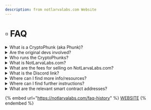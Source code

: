 ```yaml
---
description: from notlarvalabs.com Website
---
```


# ▫ FAQ

<details>

<summary>What is a CryptoPhunk (aka Phunk)?</summary>

Phunks are an NFT rooted in conceptual art. A commentary on CryptoPunks which face right. Phunks face left like the Mona Lisa.

</details>

<details>

<summary>Are the original devs involved?</summary>

There are no Devs. The team that created the contract, Cryptophunks.com website, and associated twitter and Discord accounts publicly left the project in July. There have been no communications from them since.

</details>

<details>

<summary>Who runs the CryptoPhunks?</summary>

CryptoPhunks are a fully decentralized community with no leader. Anyone is free to contribute. No approval is needed. We run autonomously.

</details>

<details>

<summary>What is NotLarvaLabs.com?</summary>

A community built marketplace for selling CryptoPhunks built on top of our own custom smart contract.

</details>

<details>

<summary>What are the fees for selling on NotLarvaLabs.com?</summary>

0% royalties! 0% service! Be Phree!

</details>

<details>

<summary>What is the Discord link?</summary>

[https://discord.com/invite/NotLarvaLabs](https://discord.com/invite/NotLarvaLabs)

</details>

<details>

<summary>Where can I find more info/resources?</summary>

[links.md](../../resources/links.md "mention")

[https://linktr.ee/cryptophunks](https://linktr.ee/cryptophunks)

</details>

<details>

<summary>Where can I find further instructions?</summary>

[#tutorials](tutorials.md#tutorials "mention")

[https://twitter.com/NotLarvaLabs/status/1470993467413307396?s=20](https://twitter.com/NotLarvaLabs/status/1470993467413307396?s=20)

</details>

<details>

<summary>What are the relevant smart contract addresses?</summary>

NLL Marketplace: [0xd6c037bE7FA60587e174db7A6710f7635d2971e7](https://etherscan.io/address/0xd6c037bE7FA60587e174db7A6710f7635d2971e7)

CryptoPhunksV2 Token: [0xf07468ead8cf26c752c676e43c814fee9c8cf402](https://etherscan.io/token/0xf07468ead8cf26c752c676e43c814fee9c8cf402)

</details>

{% embed url="https://notlarvalabs.com/faq-history" %}
[WEBSITE](https://notlarvalabs.com/cryptophunks)
{% endembed %}
